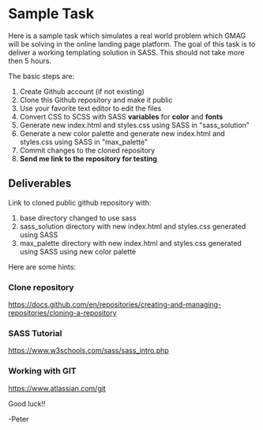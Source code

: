 # Sample Task

Here is a sample task which simulates a real world problem which GMAG 
will be solving in the online landing page platform. The goal of this 
task is to deliver a working templating solution in SASS. This should
not take more then 5 hours.

The basic steps are:

1. Create Github account (if not existing)
2. Clone this Github repository and make it public
3. Use your favorite text editor to edit the files
4. Convert CSS to SCSS with SASS **variables** for **color** and **fonts**
5. Generate new index.html and styles.css using SASS in "sass_solution"
6. Generate a new color palette and generate new index.html and styles.css using SASS in "max_palette"
7. Commit changes to the cloned repository
8. **Send me link to the repository for testing**

## Deliverables
Link to cloned public github repository with:
1. base directory changed to use sass
2. sass_solution directory with new index.html and styles.css generated using SASS
3. max_palette directory with new index.html and styles.css generated using SASS using new color palette


Here are some hints:

### Clone repository
https://docs.github.com/en/repositories/creating-and-managing-repositories/cloning-a-repository

### SASS Tutorial
https://www.w3schools.com/sass/sass_intro.php

### Working with GIT
https://www.atlassian.com/git

Good luck!!

-Peter




